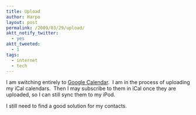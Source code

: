 ```yaml
---
title: Upload
author: Harpo
layout: post
permalink: /2009/03/29/upload/
aktt_notify_twitter:
  - yes
aktt_tweeted:
  - 1
tags:
  - internet
  - tech
---
```

I am switching entirely to <a href="http://www.google.com/calendar" target="_blank">Google Calendar</a>.  I am in the process of uploading my iCal calendars.  Then I may subscribe to them in iCal once they are uploaded, so I can still sync them to my iPod.

I still need to find a good solution for my contacts.